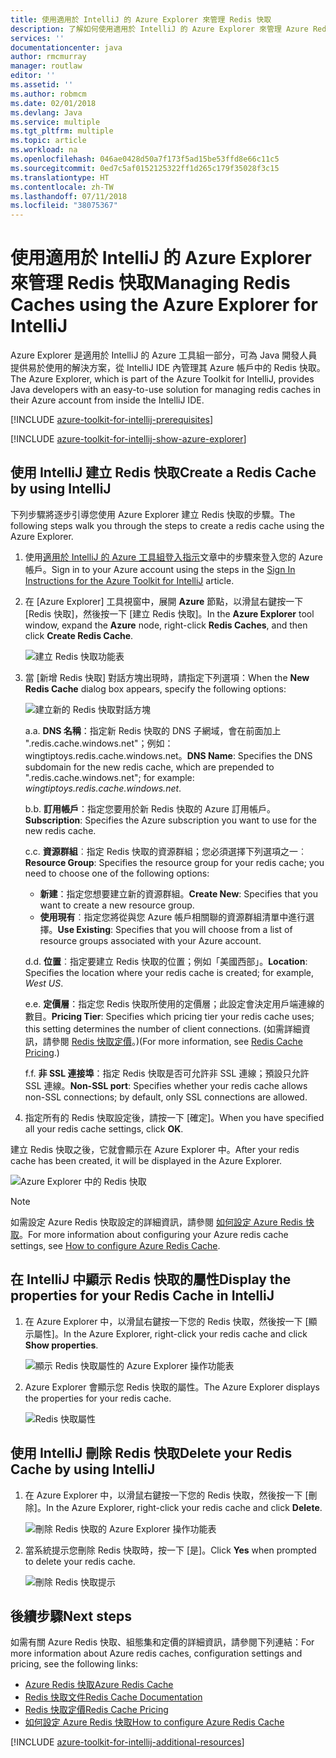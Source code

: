 ```yaml
---
title: 使用適用於 IntelliJ 的 Azure Explorer 來管理 Redis 快取
description: 了解如何使用適用於 IntelliJ 的 Azure Explorer 來管理 Azure Redis 快取。
services: ''
documentationcenter: java
author: rmcmurray
manager: routlaw
editor: ''
ms.assetid: ''
ms.author: robmcm
ms.date: 02/01/2018
ms.devlang: Java
ms.service: multiple
ms.tgt_pltfrm: multiple
ms.topic: article
ms.workload: na
ms.openlocfilehash: 046ae0428d50a7f173f5ad15be53ffd8e66c11c5
ms.sourcegitcommit: 0ed7c5af0152125322ff1d265c179f35028f3c15
ms.translationtype: HT
ms.contentlocale: zh-TW
ms.lasthandoff: 07/11/2018
ms.locfileid: "38075367"
---
```

# <a name="managing-redis-caches-using-the-azure-explorer-for-intellij"></a><span data-ttu-id="cf2a6-103">使用適用於 IntelliJ 的 Azure Explorer 來管理 Redis 快取</span><span class="sxs-lookup"><span data-stu-id="cf2a6-103">Managing Redis Caches using the Azure Explorer for IntelliJ</span></span>

<span data-ttu-id="cf2a6-104">Azure Explorer 是適用於 IntelliJ 的 Azure 工具組一部分，可為 Java 開發人員提供易於使用的解決方案，從 IntelliJ IDE 內管理其 Azure 帳戶中的 Redis 快取。</span><span class="sxs-lookup"><span data-stu-id="cf2a6-104">The Azure Explorer, which is part of the Azure Toolkit for IntelliJ, provides Java developers with an easy-to-use solution for managing redis caches in their Azure account from inside the IntelliJ IDE.</span></span>

[!INCLUDE [azure-toolkit-for-intellij-prerequisites](../includes/azure-toolkit-for-intellij-prerequisites.md)]

[!INCLUDE [azure-toolkit-for-intellij-show-azure-explorer](../includes/azure-toolkit-for-intellij-show-azure-explorer.md)]

## <a name="create-a-redis-cache-by-using-intellij"></a><span data-ttu-id="cf2a6-105">使用 IntelliJ 建立 Redis 快取</span><span class="sxs-lookup"><span data-stu-id="cf2a6-105">Create a Redis Cache by using IntelliJ</span></span>

<span data-ttu-id="cf2a6-106">下列步驟將逐步引導您使用 Azure Explorer 建立 Redis 快取的步驟。</span><span class="sxs-lookup"><span data-stu-id="cf2a6-106">The following steps walk you through the steps to create a redis cache using the Azure Explorer.</span></span>

1. <span data-ttu-id="cf2a6-107">使用[適用於 IntelliJ 的 Azure 工具組登入指示]文章中的步驟來登入您的 Azure 帳戶。</span><span class="sxs-lookup"><span data-stu-id="cf2a6-107">Sign in to your Azure account using the steps in the [Sign In Instructions for the Azure Toolkit for IntelliJ] article.</span></span>

1. <span data-ttu-id="cf2a6-108">在 [Azure Explorer] 工具視窗中，展開 **Azure** 節點，以滑鼠右鍵按一下 [Redis 快取]，然後按一下 [建立 Redis 快取]。</span><span class="sxs-lookup"><span data-stu-id="cf2a6-108">In the **Azure Explorer** tool window, expand the **Azure** node, right-click **Redis Caches**, and then click **Create Redis Cache**.</span></span>

   ![建立 Redis 快取功能表][CR01]

1. <span data-ttu-id="cf2a6-110">當 [新增 Redis 快取] 對話方塊出現時，請指定下列選項：</span><span class="sxs-lookup"><span data-stu-id="cf2a6-110">When the **New Redis Cache** dialog box appears, specify the following options:</span></span>

   ![建立新的 Redis 快取對話方塊][CR02]

   <span data-ttu-id="cf2a6-112">a.</span><span class="sxs-lookup"><span data-stu-id="cf2a6-112">a.</span></span> <span data-ttu-id="cf2a6-113">**DNS 名稱**：指定新 Redis 快取的 DNS 子網域，會在前面加上 ".redis.cache.windows.net"；例如：wingtiptoys.redis.cache.windows.net。</span><span class="sxs-lookup"><span data-stu-id="cf2a6-113">**DNS Name**: Specifies the DNS subdomain for the new redis cache, which are prepended to ".redis.cache.windows.net"; for example: *wingtiptoys.redis.cache.windows.net*.</span></span>

   <span data-ttu-id="cf2a6-114">b.</span><span class="sxs-lookup"><span data-stu-id="cf2a6-114">b.</span></span> <span data-ttu-id="cf2a6-115">**訂用帳戶**：指定您要用於新 Redis 快取的 Azure 訂用帳戶。</span><span class="sxs-lookup"><span data-stu-id="cf2a6-115">**Subscription**: Specifies the Azure subscription you want to use for the new redis cache.</span></span>

   <span data-ttu-id="cf2a6-116">c.</span><span class="sxs-lookup"><span data-stu-id="cf2a6-116">c.</span></span> <span data-ttu-id="cf2a6-117">**資源群組**︰指定 Redis 快取的資源群組；您必須選擇下列選項之一︰</span><span class="sxs-lookup"><span data-stu-id="cf2a6-117">**Resource Group**: Specifies the resource group for your redis cache; you need to choose one of the following options:</span></span> 
      * <span data-ttu-id="cf2a6-118">**新建**：指定您想要建立新的資源群組。</span><span class="sxs-lookup"><span data-stu-id="cf2a6-118">**Create New**: Specifies that you want to create a new resource group.</span></span> 
      * <span data-ttu-id="cf2a6-119">**使用現有**︰指定您將從與您 Azure 帳戶相關聯的資源群組清單中進行選擇。</span><span class="sxs-lookup"><span data-stu-id="cf2a6-119">**Use Existing**: Specifies that you will choose from a list of resource groups associated with your Azure account.</span></span> 

   <span data-ttu-id="cf2a6-120">d.</span><span class="sxs-lookup"><span data-stu-id="cf2a6-120">d.</span></span> <span data-ttu-id="cf2a6-121">**位置**︰指定要建立 Redis 快取的位置；例如「美國西部」。</span><span class="sxs-lookup"><span data-stu-id="cf2a6-121">**Location**: Specifies the location where your redis cache is created; for example, *West US*.</span></span>

   <span data-ttu-id="cf2a6-122">e.</span><span class="sxs-lookup"><span data-stu-id="cf2a6-122">e.</span></span> <span data-ttu-id="cf2a6-123">**定價層**：指定您 Redis 快取所使用的定價層；此設定會決定用戶端連線的數目。</span><span class="sxs-lookup"><span data-stu-id="cf2a6-123">**Pricing Tier**: Specifies which pricing tier your redis cache uses; this setting determines the number of client connections.</span></span> <span data-ttu-id="cf2a6-124">(如需詳細資訊，請參閱 [Redis 快取定價]。)</span><span class="sxs-lookup"><span data-stu-id="cf2a6-124">(For more information, see [Redis Cache Pricing].)</span></span>

   <span data-ttu-id="cf2a6-125">f.</span><span class="sxs-lookup"><span data-stu-id="cf2a6-125">f.</span></span> <span data-ttu-id="cf2a6-126">**非 SSL 連接埠**：指定 Redis 快取是否可允許非 SSL 連線；預設只允許 SSL 連線。</span><span class="sxs-lookup"><span data-stu-id="cf2a6-126">**Non-SSL port**: Specifies whether your redis cache allows non-SSL connections; by default, only SSL connections are allowed.</span></span>

1. <span data-ttu-id="cf2a6-127">指定所有的 Redis 快取設定後，請按一下 [確定]。</span><span class="sxs-lookup"><span data-stu-id="cf2a6-127">When you have specified all your redis cache settings, click **OK**.</span></span>

<span data-ttu-id="cf2a6-128">建立 Redis 快取之後，它就會顯示在 Azure Explorer 中。</span><span class="sxs-lookup"><span data-stu-id="cf2a6-128">After your redis cache has been created, it will be displayed in the Azure Explorer.</span></span>

   ![Azure Explorer 中的 Redis 快取][CR03]

> [!NOTE]
>
> <span data-ttu-id="cf2a6-130">如需設定 Azure Redis 快取設定的詳細資訊，請參閱 [如何設定 Azure Redis 快取]。</span><span class="sxs-lookup"><span data-stu-id="cf2a6-130">For more information about configuring your Azure redis cache settings, see [How to configure Azure Redis Cache].</span></span>
>

## <a name="display-the-properties-for-your-redis-cache-in-intellij"></a><span data-ttu-id="cf2a6-131">在 IntelliJ 中顯示 Redis 快取的屬性</span><span class="sxs-lookup"><span data-stu-id="cf2a6-131">Display the properties for your Redis Cache in IntelliJ</span></span>

1. <span data-ttu-id="cf2a6-132">在 Azure Explorer 中，以滑鼠右鍵按一下您的 Redis 快取，然後按一下 [顯示屬性]。</span><span class="sxs-lookup"><span data-stu-id="cf2a6-132">In the Azure Explorer, right-click your redis cache and click **Show properties**.</span></span>

   ![顯示 Redis 快取屬性的 Azure Explorer 操作功能表][SP01]

1. <span data-ttu-id="cf2a6-134">Azure Explorer 會顯示您 Redis 快取的屬性。</span><span class="sxs-lookup"><span data-stu-id="cf2a6-134">The Azure Explorer displays the properties for your redis cache.</span></span>

   ![Redis 快取屬性][SP02]

## <a name="delete-your-redis-cache-by-using-intellij"></a><span data-ttu-id="cf2a6-136">使用 IntelliJ 刪除 Redis 快取</span><span class="sxs-lookup"><span data-stu-id="cf2a6-136">Delete your Redis Cache by using IntelliJ</span></span>

1. <span data-ttu-id="cf2a6-137">在 Azure Explorer 中，以滑鼠右鍵按一下您的 Redis 快取，然後按一下 [刪除]。</span><span class="sxs-lookup"><span data-stu-id="cf2a6-137">In the Azure Explorer, right-click your redis cache and click **Delete**.</span></span>

   ![刪除 Redis 快取的 Azure Explorer 操作功能表][DE01]

1. <span data-ttu-id="cf2a6-139">當系統提示您刪除 Redis 快取時，按一下 [是]。</span><span class="sxs-lookup"><span data-stu-id="cf2a6-139">Click **Yes** when prompted to delete your redis cache.</span></span>

   ![刪除 Redis 快取提示][DE02]

## <a name="next-steps"></a><span data-ttu-id="cf2a6-141">後續步驟</span><span class="sxs-lookup"><span data-stu-id="cf2a6-141">Next steps</span></span>

<span data-ttu-id="cf2a6-142">如需有關 Azure Redis 快取、組態集和定價的詳細資訊，請參閱下列連結：</span><span class="sxs-lookup"><span data-stu-id="cf2a6-142">For more information about Azure redis caches, configuration settings and pricing, see the following links:</span></span>

* <span data-ttu-id="cf2a6-143">[Azure Redis 快取]</span><span class="sxs-lookup"><span data-stu-id="cf2a6-143">[Azure Redis Cache]</span></span>
* <span data-ttu-id="cf2a6-144">[Redis 快取文件]</span><span class="sxs-lookup"><span data-stu-id="cf2a6-144">[Redis Cache Documentation]</span></span>
* <span data-ttu-id="cf2a6-145">[Redis 快取定價]</span><span class="sxs-lookup"><span data-stu-id="cf2a6-145">[Redis Cache Pricing]</span></span>
* <span data-ttu-id="cf2a6-146">[如何設定 Azure Redis 快取]</span><span class="sxs-lookup"><span data-stu-id="cf2a6-146">[How to configure Azure Redis Cache]</span></span>

[!INCLUDE [azure-toolkit-for-intellij-additional-resources](../includes/azure-toolkit-for-intellij-additional-resources.md)]

<!-- URL List -->

[Redis 快取定價]: https://azure.microsoft.com/pricing/details/cache/
[Redis Cache Pricing]: https://azure.microsoft.com/pricing/details/cache/
[Azure Redis 快取]: https://azure.microsoft.com/services/cache/
[Azure Redis Cache]: https://azure.microsoft.com/services/cache/
[Redis 快取文件]: /azure/redis-cache
[Redis Cache Documentation]: /azure/redis-cache
[如何設定 Azure Redis 快取]: /azure/redis-cache/cache-configure
[How to configure Azure Redis Cache]: /azure/redis-cache/cache-configure
[適用於 IntelliJ 的 Azure 工具組登入指示]: ./azure-toolkit-for-intellij-sign-in-instructions.md
[Sign In Instructions for the Azure Toolkit for IntelliJ]: ./azure-toolkit-for-intellij-sign-in-instructions.md

<!-- IMG List -->

[CR01]: media/azure-toolkit-for-intellij-managing-redis-caches-using-azure-explorer/CR01.png
[CR02]: media/azure-toolkit-for-intellij-managing-redis-caches-using-azure-explorer/CR02.png
[CR03]: media/azure-toolkit-for-intellij-managing-redis-caches-using-azure-explorer/CR03.png

[SP01]: media/azure-toolkit-for-intellij-managing-redis-caches-using-azure-explorer/SP01.png
[SP02]: media/azure-toolkit-for-intellij-managing-redis-caches-using-azure-explorer/SP02.png

[DE01]: media/azure-toolkit-for-intellij-managing-redis-caches-using-azure-explorer/DE01.png
[DE02]: media/azure-toolkit-for-intellij-managing-redis-caches-using-azure-explorer/DE02.png
